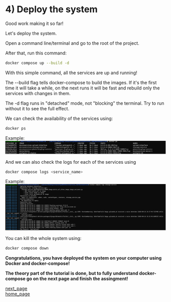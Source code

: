 # 4) Deploy the system

Good work making it so far!

Let's deploy the system.

Open a command line/terminal and go to the root of the project.

After that, run this command:

```bash
docker compose up --build -d
```

With this simple command, all the services are up and running!
 
The --build flag tells docker-compose to build the images. If it's the first time it will take a while, on the next runs it will be fast and rebuild only the services with changes in them.

The -d flag runs in "detached" mode, not "blocking" the terminal. Try to run without it to see the full effect. 


We can check the availability of the services using:
```bash
docker ps
```

Example:
![docker ps](./images/docker_services.png)


And we can also check the logs for each of the services using
```bash
docker compose logs <service_name>
```

Example:
![docker ps](./images/service_logs.png)

You can kill the whole system using:

```bash
docker compose down
```

**Congratulations, you have deployed the system on your computer using Docker and docker-compose!**

**The theory part of the tutorial is done, but to fully understand docker-compose go on the next page and finish the assingment!**

[next_page](./ASSIGNMENT.md) \
[home_page](../README.md)